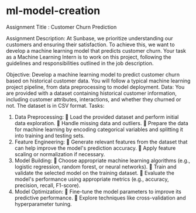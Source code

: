 # ml-model-creation
Assignment Title : Customer Churn Prediction


Assignment Description:
At Sunbase, we prioritize understanding our customers and ensuring their satisfaction. To achieve this, 
we want to develop a machine learning model that predicts customer churn. Your task as a Machine 
Learning Intern is to work on this project, following the guidelines and responsibilities outlined in the job 
description.


Objective:
Develop a machine learning model to predict customer churn based on historical customer data. You 
will follow a typical machine learning project pipeline, from data preprocessing to model deployment.
Data:
You are provided with a dataset containing historical customer information, including customer 
attributes, interactions, and whether they churned or not. The dataset is in CSV format.
Tasks:
1. Data Preprocessing:
 Load the provided dataset and perform initial data exploration.
 Handle missing data and outliers.
 Prepare the data for machine learning by encoding categorical variables and splitting it into 
training and testing sets.
2. Feature Engineering:
 Generate relevant features from the dataset that can help improve the model's prediction 
accuracy.
 Apply feature scaling or normalization if necessary.
3. Model Building:
 Choose appropriate machine learning algorithms (e.g., logistic regression, random forest, or 
neural networks).
 Train and validate the selected model on the training dataset.
 Evaluate the model's performance using appropriate metrics (e.g., accuracy, precision, recall, 
F1-score).
4. Model Optimization:
 Fine-tune the model parameters to improve its predictive performance.
 Explore techniques like cross-validation and hyperparameter tuning.
